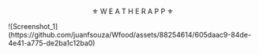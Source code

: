 <p align="center">⚜️ W E A T H E R    A P P ⚜️ </p>
![Screenshot_1](https://github.com/juanfsouza/Wfood/assets/88254614/605daac9-84de-4e41-a775-de2ba1c12ba0)

